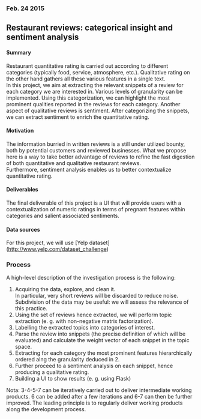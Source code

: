 ### Feb. 24 2015

## Restaurant reviews: categorical insight and sentiment analysis

#### Summary
Restaurant quantitative rating is carried out according to different categories
(typically food, service, atmosphere, etc.). Qualitative rating on the other
hand gathers all these various features in a single text.  
In this project, we aim at extracting the relevant snippets of a review
for each category we are interested in. Various levels of granularity
can be implemented. Using this categorization, we can highlight the most
prominent qualities reported in the reviews for each category.
Another aspect of qualitative reviews is sentiment. After categorizing
the snippets, we can extract sentiment to enrich the quantitative rating.


#### Motivation
The information burried in written reviews is a still under utilized bounty,
both by potential customers and reviewed businesses. What we propose here
is a way to take better advantage of reviews to refine the fast digestion
of both quantitative and qualitative restaurant reviews.  
Furthermore, sentiment analysis enables us to better contextualize quantitative
rating.


#### Deliverables
The final deliverable of this project is a UI that will provide users with
a contextualization of numeric ratings in terms of pregnant features within
categories and salient associated sentiments.


#### Data sources
For this project, we will use
[Yelp dataset] (http://www.yelp.com/dataset_challenge)

### Process
A high-level description of the investigation process is the following:
1.	Acquiring the data, explore, and clean it.  
	In particular, very short reviews will be discarded to reduce noise.
	Subdivision of the data may be useful: we will assess the relevance
	of this practice.
2.	Using the set of reviews hence extracted, we will perform topic
	extraction (e. g. with non-negative matrix factorization).
3.	Labelling the extracted topics into categories of interest.
4.	Parse the review into snippets (the precise definition of which
	will be evaluated) and calculate the weight vector of each snippet
	in the topic space.
5.	Extracting for each category the most prominent features hierarchically
	ordered alng the granularity deduced in 2.
6.	Further proceed to a sentiment analysis on each snippet, hence producing
	a qualitative rating.
7.	Building a UI to show results (e. g. using Flask)

Nota: 3-4-5-7 can be iteratively carried out to deliver intermediate working
products. 6 can be added after a few iterations and 6-7 can then be further
improved. The leading principle is to regularly deliver working products
along the development process.